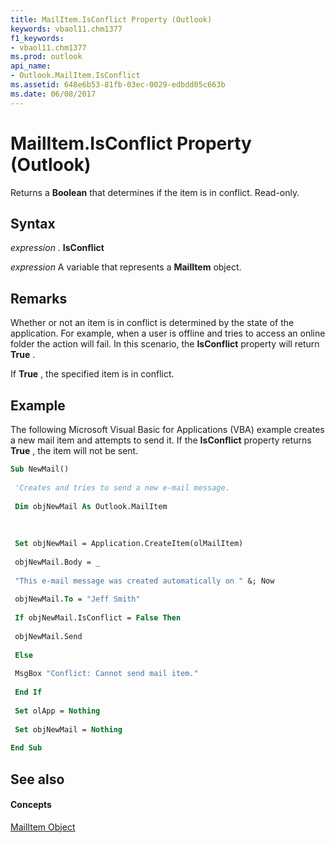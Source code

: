 ```yaml
---
title: MailItem.IsConflict Property (Outlook)
keywords: vbaol11.chm1377
f1_keywords:
- vbaol11.chm1377
ms.prod: outlook
api_name:
- Outlook.MailItem.IsConflict
ms.assetid: 648e6b53-81fb-03ec-0029-edbdd05c663b
ms.date: 06/08/2017
---
```



# MailItem.IsConflict Property (Outlook)

Returns a  **Boolean** that determines if the item is in conflict. Read-only.


## Syntax

 _expression_ . **IsConflict**

 _expression_ A variable that represents a **MailItem** object.


## Remarks

Whether or not an item is in conflict is determined by the state of the application. For example, when a user is offline and tries to access an online folder the action will fail. In this scenario, the  **IsConflict** property will return **True** .

If  **True** , the specified item is in conflict.


## Example

The following Microsoft Visual Basic for Applications (VBA) example creates a new mail item and attempts to send it. If the  **IsConflict** property returns **True** , the item will not be sent.


```vb
Sub NewMail() 
 
 'Creates and tries to send a new e-mail message. 
 
 Dim objNewMail As Outlook.MailItem 
 
 
 
 Set objNewMail = Application.CreateItem(olMailItem) 
 
 objNewMail.Body = _ 
 
 "This e-mail message was created automatically on " &; Now 
 
 objNewMail.To = "Jeff Smith" 
 
 If objNewMail.IsConflict = False Then 
 
 objNewMail.Send 
 
 Else 
 
 MsgBox "Conflict: Cannot send mail item." 
 
 End If 
 
 Set olApp = Nothing 
 
 Set objNewMail = Nothing 
 
End Sub
```


## See also


#### Concepts


[MailItem Object](Outlook.MailItem.md)

